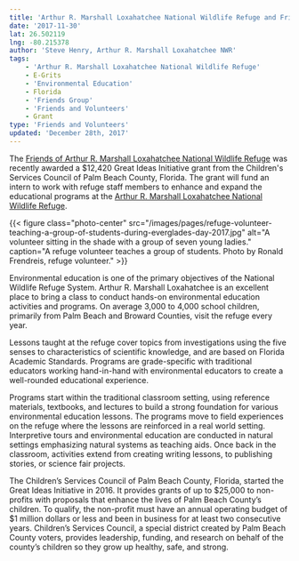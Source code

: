 ```yaml
---
title: 'Arthur R. Marshall Loxahatchee National Wildlife Refuge and Friends group educate local school children'
date: '2017-11-30'
lat: 26.502119
lng: -80.215378
author: 'Steve Henry, Arthur R. Marshall Loxahatchee NWR'
tags:
    - 'Arthur R. Marshall Loxahatchee National Wildlife Refuge'
    - E-Grits
    - 'Environmental Education'
    - Florida
    - 'Friends Group'
    - 'Friends and Volunteers'
    - Grant
type: 'Friends and Volunteers'
updated: 'December 28th, 2017'
---
```


The [Friends of Arthur R. Marshall Loxahatchee National Wildlife Refuge](https://loxahatcheefriends.com/) was recently awarded a $12,420 Great Ideas Initiative grant from the Children's Services Council of Palm Beach County, Florida.  The grant will fund an intern to work with refuge staff members to enhance and expand the educational programs at the [Arthur R. Marshall Loxahatchee National Wildlife Refuge](https://www.fws.gov/refuge/arm_loxahatchee/).

{{< figure class="photo-center" src="/images/pages/refuge-volunteer-teaching-a-group-of-students-during-everglades-day-2017.jpg" alt="A volunteer sitting in the shade with a group of seven young ladies." caption="A refuge volunteer teaches a group of students.  Photo by Ronald Frendreis, refuge volunteer." >}}

Environmental education is one of the primary objectives of the National Wildlife Refuge System. Arthur R. Marshall Loxahatchee is an excellent place to bring a class to conduct hands-on environmental education activities and programs. On average 3,000 to 4,000 school children, primarily from Palm Beach and Broward Counties, visit the refuge every year.

Lessons taught at the refuge cover topics from investigations using the five senses to characteristics of scientific knowledge, and are based on Florida Academic Standards. Programs are grade-specific with traditional educators working hand-in-hand with environmental educators to create a well-rounded educational experience.

Programs start within the traditional classroom setting, using reference materials, textbooks, and lectures to build a strong foundation for various environmental education lessons. The programs move  to field experiences on the refuge where the lessons are reinforced in a real world setting. Interpretive tours and environmental education are conducted in natural settings emphasizing natural systems as teaching aids. Once back in the classroom, activities extend from creating writing lessons, to publishing stories, or science fair projects.

The Children’s Services Council of Palm Beach County, Florida, started the Great Ideas Initiative in 2016. It provides grants of up to $25,000 to non-profits with proposals that enhance the lives of Palm Beach County’s children. To qualify, the non-profit must have an annual operating budget of $1 million dollars or less and been in business for at least two consecutive years. Children’s Services Council, a special district created by Palm Beach County voters, provides leadership, funding, and research on behalf of the county’s children so they grow up healthy, safe, and strong.
